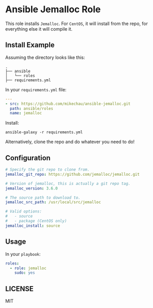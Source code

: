 # Ansible Jemalloc Role

This role installs `Jemalloc`. For `CentOS`, it will install from the repo, for everything else it will compile it.

## Install Example

Assuming the directory looks like this:

```
.
├── ansible
│   └── roles
├── requirements.yml
```
In your `requirements.yml` file:

```yaml
---
- src: https://github.com/mikechau/ansible-jemalloc.git
  path: ansible/roles
  name: jemalloc
```

Install:

```
ansible-galaxy -r requirements.yml
```

Alternatively, clone the repo and do whatever you need to do!

## Configuration

```yaml
# Specify the git repo to clone from.
jemalloc_git_repo: https://github.com/jemalloc/jemalloc.git

# Version of jemalloc, this is actually a git repo tag.
jemalloc_version: 3.6.0

# The source path to download to.
jemalloc_src_path: /usr/local/src/jemalloc

# Valid options:
#   - source
#   - package (CentOS only)
jemalloc_install: source

```

## Usage

In your `playbook`:

```yaml
roles:
  - role: jemalloc
    sudo: yes
```

## LICENSE

MIT